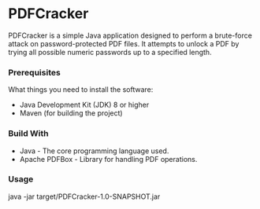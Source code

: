 # PDFCracker

PDFCracker is a simple Java application designed to perform a brute-force attack on password-protected PDF files. 
It attempts to unlock a PDF by trying all possible numeric passwords up to a specified length.


### Prerequisites

What things you need to install the software:

- Java Development Kit (JDK) 8 or higher
- Maven (for building the project)

### Build With

- Java - The core programming language used.
- Apache PDFBox - Library for handling PDF operations.

### Usage
java -jar target/PDFCracker-1.0-SNAPSHOT.jar
